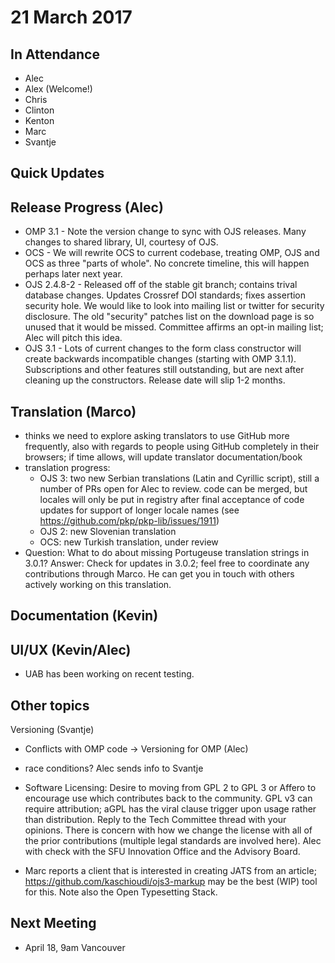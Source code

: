 # 21 March 2017

In Attendance
-------------

-   Alec
-   Alex (Welcome!)
-   Chris
-   Clinton
-   Kenton
-   Marc
-   Svantje

Quick Updates
-------------

Release Progress (Alec)
-----------------------

-   OMP 3.1 - Note the version change to sync with OJS releases. Many changes to shared library, UI, courtesy of OJS.
-   OCS - We will rewrite OCS to current codebase, treating OMP, OJS and OCS as three "parts of whole". No concrete timeline, this will happen perhaps later next year.
-   OJS 2.4.8-2 - Released off of the stable git branch; contains trival database changes. Updates Crossref DOI standards; fixes assertion security hole. We would like to look into mailing list or twitter for security disclosure. The old "security" patches list on the download page is so unused that it would be missed. Committee affirms an opt-in mailing list; Alec will pitch this idea.
-   OJS 3.1 - Lots of current changes to the form class constructor will create backwards incompatible changes (starting with OMP 3.1.1). Subscriptions and other features still outstanding, but are next after cleaning up the constructors. Release date will slip 1-2 months.

Translation (Marco)
-------------------

-   thinks we need to explore asking translators to use GitHub more frequently, also with regards to people using GitHub completely in their browsers; if time allows, will update translator documentation/book
-   translation progress:
    -   OJS 3: two new Serbian translations (Latin and Cyrillic script), still a number of PRs open for Alec to review. code can be merged, but locales will only be put in registry after final acceptance of code updates for support of longer locale names (see <https://github.com/pkp/pkp-lib/issues/1911>)
    -   OJS 2: new Slovenian translation
    -   OCS: new Turkish translation, under review
-   Question: What to do about missing Portugeuse translation strings in 3.0.1? Answer: Check for updates in 3.0.2; feel free to coordinate any contributions through Marco. He can get you in touch with others actively working on this translation.

Documentation (Kevin)
---------------------

UI/UX (Kevin/Alec)
------------------

-   UAB has been working on recent testing.

Other topics
------------

Versioning (Svantje)

-   Conflicts with OMP code -\> Versioning for OMP (Alec)
-   race conditions? Alec sends info to Svantje

-   Software Licensing: Desire to moving from GPL 2 to GPL 3 or Affero to encourage use which contributes back to the community. GPL v3 can require attribution; aGPL has the viral clause trigger upon usage rather than distribution. Reply to the Tech Committee thread with your opinions. There is concern with how we change the license with all of the prior contributions (multiple legal standards are involved here). Alec with check with the SFU Innovation Office and the Advisory Board.

-   Marc reports a client that is interested in creating JATS from an article; <https://github.com/kaschioudi/ojs3-markup> may be the best (WIP) tool for this. Note also the Open Typesetting Stack.

Next Meeting
------------

-   April 18, 9am Vancouver
